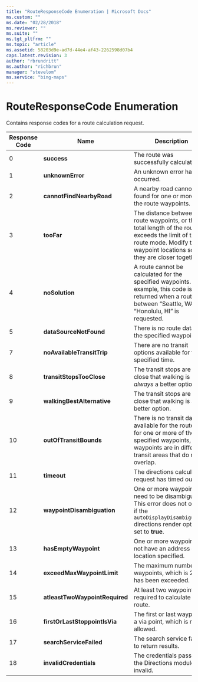 ```yaml
---
title: "RouteResponseCode Enumeration | Microsoft Docs"
ms.custom: ""
ms.date: "02/28/2018"
ms.reviewer: ""
ms.suite: ""
ms.tgt_pltfrm: ""
ms.topic: "article"
ms.assetid: 58203d9e-ad7d-44e4-af43-2262598d07b4
caps.latest.revision: 3
author: "rbrundritt"
ms.author: "richbrun"
manager: "stevelom"
ms.service: "bing-maps"
---
```


# RouteResponseCode Enumeration

Contains response codes for a route calculation request.

| Response Code | Name                           | Description                                                                                                                                                                     |
|---------------|--------------------------------|---------------------------------------------------------------------------------------------------------------------------------------------------------------------------------|
| 0             | **success**                    | The route was successfully calculated.                                                                                                                                          |
| 1             | **unknownError**               | An unknown error has occurred.                                                                                                                                                  |
| 2             | **cannotFindNearbyRoad**       | A nearby road cannot be found for one or more of the route waypoints.                                                                                                           |
| 3             | **tooFar**                     | The distance between two route waypoints, or the total length of the route exceeds the limit of the route mode. Modify the waypoint locations so that they are closer together. |
| 4             | **noSolution**                 | A route cannot be calculated for the specified waypoints. For example, this code is returned when a route between “Seattle, WA” and “Honolulu, HI” is requested.                |
| 5             | **dataSourceNotFound**         | There is no route data for the specified waypoints.                                                                                                                             |
| 7             | **noAvailableTransitTrip**     | There are no transit options available for the specified time.                                                                                                                  |
| 8             | **transitStopsTooClose**       | The transit stops are so close that walking is *always* a better option.                                                                                                        |
| 9             | **walkingBestAlternative**     | The transit stops are so close that walking is a better option.                                                                                                                 |
| 10            | **outOfTransitBounds**         | There is no transit data available for the route or for one or more of the specified waypoints, or the waypoints are in different transit areas that do not overlap.            |
| 11            | **timeout**                    | The directions calculation request has timed out.                                                                                                                               |
| 12            | **waypointDisambiguation**     | One or more waypoints need to be disambiguated. This error does not occur if the `autoDisplayDisambiguation` directions render option is set to **true**.                     |
| 13            | **hasEmptyWaypoint**           | One or more waypoints do not have an address or location specified.                                                                                                             |
| 14            | **exceedMaxWaypointLimit**     | The maximum number of waypoints, which is 25, has been exceeded.                                                                                                                |
| 15            | **atleastTwoWaypointRequired** | At least two waypoints are required to calculate a route.                                                                                                                       |
| 16            | **firstOrLastStoppointIsVia**  | The first or last waypoint is a via point, which is not allowed.                                                                                                                |
| 17            | **searchServiceFailed**        | The search service failed to return results.                                                                                                                                    |
| 18            | **invalidCredentials**         | The credentials passed to the Directions module are invalid.                                                                                                                    |
